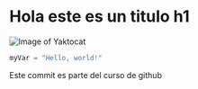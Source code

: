 # Hola este es un titulo h1

![Image of Yaktocat](https://octodex.github.com/images/yaktocat.png) 

``` python
myVar = "Hello, world!"
```

Este commit es parte del curso de github
